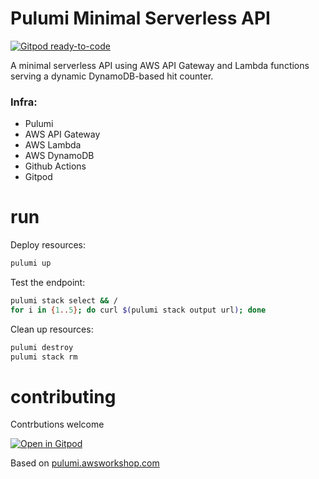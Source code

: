 # Pulumi Minimal Serverless API 

[![Gitpod ready-to-code](https://img.shields.io/badge/Gitpod-ready--to--code-908a85?logo=gitpod)](https://gitpod.io/#https://github.com/binzcodes/pulumi-minimal-dynamodb-api)


A minimal serverless API using AWS API Gateway and Lambda functions serving a dynamic DynamoDB-based hit counter.

### Infra:
- Pulumi
- AWS API Gateway
- AWS Lambda
- AWS DynamoDB
- Github Actions
- Gitpod

# run

Deploy resources:
```bash
pulumi up
```

Test the endpoint:
```bash
pulumi stack select && /
for i in {1..5}; do curl $(pulumi stack output url); done
```

Clean up resources:
```bash
pulumi destroy
pulumi stack rm
```

# contributing

Contrbutions welcome

[![Open in Gitpod](https://gitpod.io/button/open-in-gitpod.svg)](https://gitpod.io/#https://github.com/binzcodes/pulumi-minimal-dynamodb-api)


Based on [pulumi.awsworkshop.com](https://pulumi.awsworkshop.io/additional-content/120_serverless_application_patterns/1_new_project.html)

